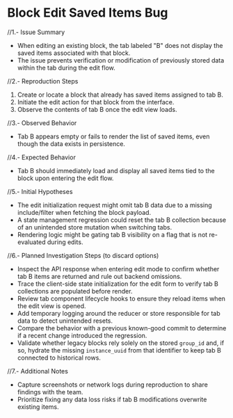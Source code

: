 # Block Edit Saved Items Bug

//1.- Issue Summary
- When editing an existing block, the tab labeled "B" does not display the saved items associated with that block.
- The issue prevents verification or modification of previously stored data within the tab during the edit flow.

//2.- Reproduction Steps
1. Create or locate a block that already has saved items assigned to tab B.
2. Initiate the edit action for that block from the interface.
3. Observe the contents of tab B once the edit view loads.

//3.- Observed Behavior
- Tab B appears empty or fails to render the list of saved items, even though the data exists in persistence.

//4.- Expected Behavior
- Tab B should immediately load and display all saved items tied to the block upon entering the edit flow.

//5.- Initial Hypotheses
- The edit initialization request might omit tab B data due to a missing include/filter when fetching the block payload.
- A state management regression could reset the tab B collection because of an unintended store mutation when switching tabs.
- Rendering logic might be gating tab B visibility on a flag that is not re-evaluated during edits.

//6.- Planned Investigation Steps (to discard options)
- Inspect the API response when entering edit mode to confirm whether tab B items are returned and rule out backend omissions.
- Trace the client-side state initialization for the edit form to verify tab B collections are populated before render.
- Review tab component lifecycle hooks to ensure they reload items when the edit view is opened.
- Add temporary logging around the reducer or store responsible for tab data to detect unintended resets.
- Compare the behavior with a previous known-good commit to determine if a recent change introduced the regression.
- Validate whether legacy blocks rely solely on the stored `group_id` and, if so, hydrate the missing `instance_uuid` from that identifier to keep tab B connected to historical rows.

//7.- Additional Notes
- Capture screenshots or network logs during reproduction to share findings with the team.
- Prioritize fixing any data loss risks if tab B modifications overwrite existing items.
